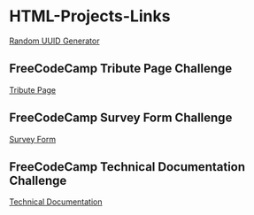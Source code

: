 # HTML-Projects-Links

[Random UUID Generator](http://www.pushkarlaulkar.infinityfreeapp.com/)

FreeCodeCamp Tribute Page Challenge
---------
[Tribute Page](https://codepen.io/pushkarlaulkar/full/poeGGqw)

FreeCodeCamp Survey Form Challenge
---------
[Survey Form](https://codepen.io/pushkarlaulkar/full/dyvLRWL)

FreeCodeCamp Technical Documentation Challenge
---------
[Technical Documentation](https://codepen.io/pushkarlaulkar/full/jOBorEq)
